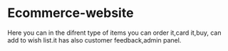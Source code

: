 # Ecommerce-website
Here you can in the difrent type of items you can order it,card it,buy, can add to wish list.it has also customer feedback,admin panel.

